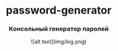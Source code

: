 <h1 align="center"> password-generator</h1>
<h3 align="center"style>Консольный генератор паролей</h3>
<p align="center">
  ![alt text](img/log.png)​
</p>